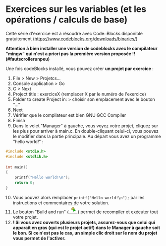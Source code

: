 # Exercices sur les variables (et les opérations / calculs de base)

Cette série d'exercice est à résoudre avec Code::Blocks disponible gratuitement (https://www.codeblocks.org/downloads/binaries/)

**Attention à bien installer une version de codeblocks avec le compilateur "mingw" qui n'est a priori pas la première version proposée !! (#fautscrollerunpeu)**

Une fois codeBlocks installé, vous pouvez créer **un projet par exercice** :
1) File > New > Projetcs...
1) Console application > Go
1) C > Next
1) Project title : exerciceX (remplacer X par le numéro de l'exercice)
1) Folder to create Project in: > choisir son emplacement avec le bouton "..."
1) Next
1) Vérifier que le compilateur est bien GNU GCC Compiler
1) Finish
1) Dans le volet "Manager" à gauche, vous voyez votre projet, cliquez sur les plus pour arriver à main.c. En double-cliquant celui-ci, vous pouvez le modifier dans la partie principale. Au départ vous avez un programme "hello world!" :
```c
#include <stdio.h>
#include <stdlib.h>

int main()
{
    printf("Hello world!\n");
    return 0;
}
```
10) Vous pouvez alors remplacer `printf("Hello world!\n");` par les instructions et commentaires de votre solution.
10) Le bouton "Build and run" (![Le bouton "Build and run"](buildrun.png)) permet de recompiler et exécuter tout votre projet.
10) **! Si vous avez ouverts plusieurs projets, assurez-vous que celui qui apparait en gras (qui est le projet actif) dans le Manager à gauche soit le bon. Si ce n'est pas le cas, un simple clic droit sur le nom du projet vous permet de l'activer.**
